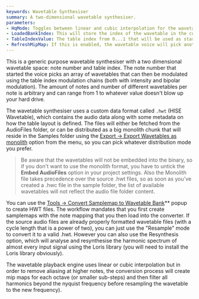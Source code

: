 ```yaml
---
keywords: Wavetable Synthesiser
summary: A two-dimensional wavetable synthesiser.
parameters:
- HqMode: Toggles between linear and cubic interpolation for the wavetable rendering
- LoadedBankIndex: This will store the index of the wavetable in the current list.
- TableIndexValue: The table index from 0...1 that will be used as start value for the table index modulation
- RefreshMipMap: If this is enabled, the wavetable voice will pick another mipmap when the pitch modulation goes outside the original frequency range. This allows extreme pitch shifting without creating aliasing artifacts.
---
```


This is a generic purpose wavetable synthesiser with a two dimensional wavetable space: note number and table index. The note number that started the voice picks an array of wavetables that can then be modulated using the table index modulation chains (both with intensity and bipolar modulation). The amount of notes and number of different wavetables per note is arbitrary and can range from 1 to whatever value doesn't blow up your hard drive.

The wavetable synthesiser uses a custom data format called `.hwt` (HISE Wavetable), which contains the audio data along with some metadata on how the table layout is defined. The files will either be fetched from the AudioFiles folder, or can be distributed as a big monolith chunk that will reside in the Samples folder using the [Export -> Export Wavetables as monolith](/working-with-hise/menu-reference/export#export-wavetables-to-monolith) option from the menu, so you can pick whatever distribution mode you prefer.

> Be aware that the wavetables will not be embedded into the binary, so if you don't want to use the monolith format, you have to untick the **Embed AudioFiles** option in your project settings. Also the Monolith file takes precedence over the source .hwt files, so as soon as you've created a .hwc file in the sample folder, the list of available wavetables will not reflect the audio file folder content.

You can use the [Tools -> Convert Samplemap to Wavetable Bank](/working-with-hise/menu-reference/tools#convert-samplemap-to-wavetable-bank)** popup to create HWT files. The workflow mandates that you first create samplemaps with the note mapping that you then load into the converter. If the source audio files are already properly formatted wavetable files (with a cycle length that is a power of two), you can just use the "Resample" mode to convert it to a valid .hwt. However you can also use the Resynthesis option, which will analyse and resynthesise the harmonic spectrum of almost every input signal using the Loris library (you will need to install the Loris library obviously).

The wavetable playback engine uses linear or cubic interpolation but in order to remove aliasing at higher notes, the conversion process will create mip maps for each octave (or smaller sub-steps) and then filter all harmonics beyond the nyquist frequency before resampling the wavetable to the new frequency).